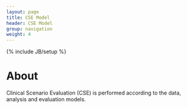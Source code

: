 ```yaml
---
layout: page
title: CSE Model
header: CSE Model
group: navigation
weight: 4
---
```

{% include JB/setup %}

# About
Clinical Scenario Evaluation (CSE) is performed according to the data, analysis and evaluation models.
